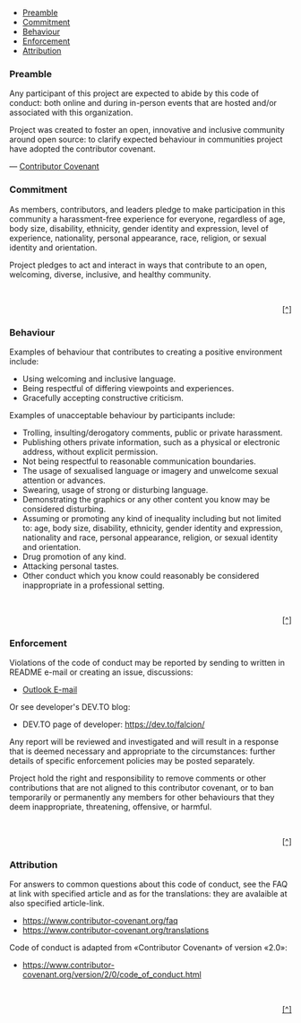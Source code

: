 <br />

- [Preamble](#preamble)
- [Commitment](#commitment)
- [Behaviour](#behaviour)
- [Enforcement](#enforcement)
- [Attribution](#attribution)

<!-- Inspired by .NET Foundation contributor covenant -->

### Preamble

Any participant of this project are expected to abide by this code of conduct: both online and during in-person events that are hosted and/or associated with this organization.

Project was created to foster an open, innovative and inclusive community around open source: to clarify expected behaviour in communities project have adopted the contributor covenant.

— [Contributor Covenant](https://www.contributor-covenant.org/)

### Commitment

As members, contributors, and leaders pledge to make participation in this community a harassment-free experience for everyone, regardless of age, body size, disability, ethnicity, gender identity and expression, level of experience, nationality, personal appearance, race, religion, or sexual identity and orientation.

Project pledges to act and interact in ways that contribute to an open, welcoming, diverse, inclusive, and healthy community.

<br />
<p align="right"><a href="#top" title="Back to the top">[^]</a></p>

### Behaviour

Examples of behaviour that contributes to creating a positive environment include:

- Using welcoming and inclusive language.
- Being respectful of differing viewpoints and experiences.
- Gracefully accepting constructive criticism.

Examples of unacceptable behaviour by participants include:

- Trolling, insulting/derogatory comments, public or private harassment.
- Publishing others private information, such as a physical or electronic address, without explicit permission.
- Not being respectful to reasonable communication boundaries.
- The usage of sexualised language or imagery and unwelcome sexual attention or advances.
- Swearing, usage of strong or disturbing language.
- Demonstrating the graphics or any other content you know may be considered disturbing.
- Assuming or promoting any kind of inequality including but not limited to: age, body size, disability, ethnicity, gender identity and expression, nationality and race, personal appearance, religion, or sexual identity and orientation.
- Drug promotion of any kind.
- Attacking personal tastes.
- Other conduct which you know could reasonably be considered inappropriate in a professional setting.

<br />
<p align="right"><a href="#top" title="Back to the top">[^]</a></p>

### Enforcement

Violations of the code of conduct may be reported by sending to written in README e-mail or creating an issue, discussions:

<!-- Referencing developer contact information again in CODE_OF_CONDUCT -->

- <a href= "mailto: io.falcion@outlook.com">Outlook E-mail</a>

Or see developer's DEV.TO blog:

- DEV.TO page of developer: https://dev.to/falcion/

Any report will be reviewed and investigated and will result in a response that is deemed necessary and appropriate to the circumstances: further details of specific enforcement policies may be posted separately.

Project hold the right and responsibility to remove comments or other contributions that are not aligned to this contributor covenant, or to ban temporarily or permanently any members for other behaviours that they deem inappropriate, threatening, offensive, or harmful.

<br />
<p align="right"><a href="#top" title="Back to the top">[^]</a></p>

### Attribution

For answers to common questions about this code of conduct, see the FAQ at link with specified article and as for the translations: they are avalaible at also specified article-link.

- https://www.contributor-covenant.org/faq
- https://www.contributor-covenant.org/translations

Code of conduct is adapted from «Contributor Covenant» of version «2.0»:

- https://www.contributor-covenant.org/version/2/0/code_of_conduct.html

<br />
<p align="right"><a href="#top" title="Back to the top">[^]</a></p>
